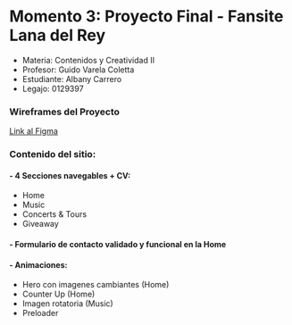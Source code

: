 # Momento 3: Proyecto Final - Fansite Lana del Rey
- Materia: Contenidos y Creatividad II 
- Profesor: Guido Varela Coletta
- Estudiante: Albany Carrero
- Legajo: 0129397

### Wireframes del Proyecto
<a href="https://www.figma.com/file/BCiRUSo36RcbbEOkGYB4yM/Contenidos-y-Creatividad-II?type=design&node-id=234%3A170&mode=design&t=ufu6g4h7GMFTze6i-1">Link al Figma<a/>

### Contenido del sitio:
#### - 4 Secciones navegables + CV: 
- Home
- Music
- Concerts & Tours
- Giveaway

#### - Formulario de contacto validado y funcional en la Home 

#### - Animaciones: 
- Hero con imagenes cambiantes (Home)
- Counter Up (Home)
- Imagen rotatoria (Music)
- Preloader





